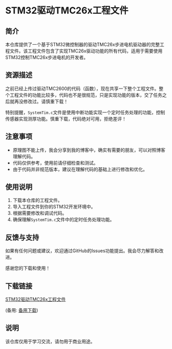 # STM32驱动TMC26x工程文件

## 简介

本仓库提供了一个基于STM32微控制器的驱动TMC26x步进电机驱动器的完整工程文件。该工程文件包含了实现TMC26x驱动功能的所有代码，适用于需要使用STM32控制TMC26x步进电机的开发者。

## 资源描述

之前已经上传过驱动TMC2600的代码（函数），现在共享一下整个工程文件。整个工程文件的功能比较多，代码也不是很规范，只是实现功能的版本，交了任务之后就再没修改过。请慎重下载！

特别提醒，`SystemTim.c`文件是使用中断功能实现一个定时任务处理的功能，控制传感器实现测厚功能。慎重下载，代码绝对可用，拒绝差评！

## 注意事项

- 原理图不能上传，我会分享到我的博客中，确实有需要的朋友，可以对照博客理解代码。
- 代码仅供参考，使用前请仔细检查和测试。
- 由于代码并非规范版本，建议在理解代码的基础上进行修改和优化。

## 使用说明

1. 下载本仓库的工程文件。
2. 导入工程文件到你的STM32开发环境中。
3. 根据需要修改和调试代码。
4. 确保理解`SystemTim.c`文件中的定时任务处理功能。

## 反馈与支持

如果有任何问题或建议，欢迎通过GitHub的Issues功能提出。我会尽力解答和改进。

感谢您的下载和使用！

## 下载链接
[STM32驱动TMC26x工程文件](https://pan.quark.cn/s/951d73c496e2) 

(备用: [备用下载](https://pan.baidu.com/s/1jNFmY3xQS292iFxBjTnbaw?pwd=1234))

## 说明

该仓库仅用于学习交流，请勿用于商业用途。
